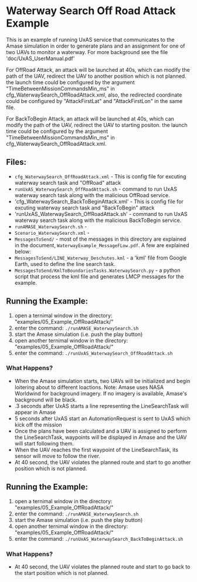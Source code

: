 # Waterway Search Off Road Attack Example

This is an example of running UxAS service that communicates to the Amase simulation in order to generate plans and an assignment for one of two UAVs to monitor a waterway. For more background see the file 'doc/UxAS_UserManual.pdf'

For OffRoad Attack, an attack will be launched at 40s, which can modify the path of the UAV, redirect the UAV to another position which is not planned. the launch time could be configured by the argument "TimeBetweenMissionCommandsMin_ms" in cfg_WaterwaySearch_OffRoadAttack.xml, also, the redirected coordinate could be configured by "AttackFirstLat" and "AttackFirstLon" in the same file.

For BackToBegin Attack, an attack will be launched at 40s, which can modify the path of the UAV, redirect the UAV to starting positon. the launch time could be configured by the argument "TimeBetweenMissionCommandsMin_ms" in cfg_WaterwaySearch_OffRoadAttack.xml.

## Files:

* `cfg_WaterwaySearch_OffRoadAttack.xml` - This is config file for excuting waterway search task and "OffRoad" attack
* `runUxAS_WaterwaySearch_OffRoadAttack.sh` - command to run UxAS waterway search task along with the malicious OffRoad service.
* 'cfg_WaterwaySearch_BackToBeginAttack.xml' - This is config file for excuting waterway search task and "BackToBegin" attack 
* 'runUxAS_WaterwaySearch_OffRoadAttack.sh' - command to run UxAS waterway search task along with the malicious BackToBegin service.
* `runAMASE_WaterwaySearch.sh` - 
* `Scenario_WaterwaySearch.xml` -
* `MessagesToSend/` - most of the messages in this directory are explained in the document, `WaterwayExample_MessageFLow.pdf`. A few are explained below:
* `MessagesToSend/LINE_Waterway_Deschutes.kml` - a 'kml' file from Google Earth, used to define the line search task.
* `MessagesToSend/KmlToBoundariesTasks.WaterwaySearch.py` - a python script that process the kml file and generates LMCP messages for the example. 


## Running the Example:
1. open a ternimal window in the directory: "examples/05_Example_OffRoadAttack/"
2. enter the command: `./runAMASE_WaterwaySearch.sh`
3. start the Amase simulation (i.e. push the play button)
4. open another ternimal window in the directory: "examples/05_Example_OffRoadAttack/"
5. enter the command: `./runUxAS_WaterwaySearch_OffRoadAttack.sh`


### What Happens?
* When the Amase simulation starts, two UAVs will be initialized and begin loitering about to different loactions. Note: Amase uses NASA Worldwind for background imagery. If no imagery is available, Amase's background will be black.
* .3 seconds after UxAS starts a line representing the LineSearchTask will appear in Amase
* 5 seconds after UxAS start an AutomationRequest is sent to UxAS which kick off the mission
* Once the plans have been calculated and a UAV is assigned to perform the LineSearchTask, waypoints will be displayed in Amase and the UAV will start following them.
* When the UAV reaches the first waypoint of the LineSearchTask, its sensor will move to follow the river.
* At 40 second, the UAV violates the planned route and start to go another position which is not planned.

## Running the Example:
1. open a ternimal window in the directory: "examples/05_Example_OffRoadAttack/"
2. enter the command: `./runAMASE_WaterwaySearch.sh`
3. start the Amase simulation (i.e. push the play button)
4. open another ternimal window in the directory: "examples/05_Example_OffRoadAttack/"
5. enter the command: `./runUxAS_WaterwaySearch_BackToBeginAttack.sh`


### What Happens?
* At 40 second, the UAV violates the planned route and start to go back to the start position which is not planned.
